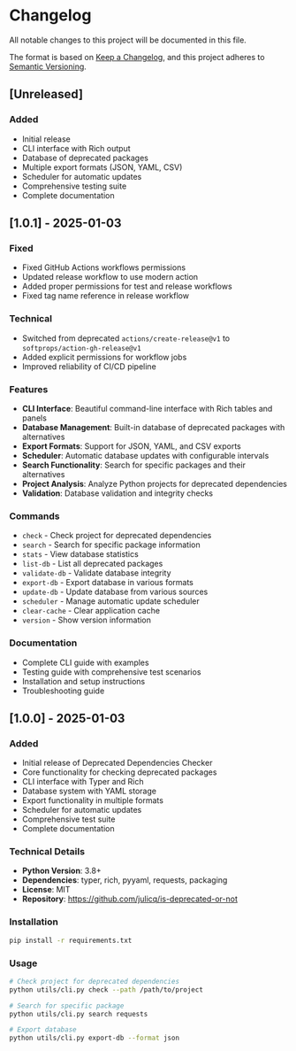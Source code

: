 # Changelog

All notable changes to this project will be documented in this file.

The format is based on [Keep a Changelog](https://keepachangelog.com/en/1.0.0/),
and this project adheres to [Semantic Versioning](https://semver.org/spec/v2.0.0.html).

## [Unreleased]

### Added
- Initial release
- CLI interface with Rich output
- Database of deprecated packages
- Multiple export formats (JSON, YAML, CSV)
- Scheduler for automatic updates
- Comprehensive testing suite
- Complete documentation

## [1.0.1] - 2025-01-03

### Fixed
- Fixed GitHub Actions workflows permissions
- Updated release workflow to use modern action
- Added proper permissions for test and release workflows
- Fixed tag name reference in release workflow

### Technical
- Switched from deprecated `actions/create-release@v1` to `softprops/action-gh-release@v1`
- Added explicit permissions for workflow jobs
- Improved reliability of CI/CD pipeline

### Features
- **CLI Interface**: Beautiful command-line interface with Rich tables and panels
- **Database Management**: Built-in database of deprecated packages with alternatives
- **Export Formats**: Support for JSON, YAML, and CSV exports
- **Scheduler**: Automatic database updates with configurable intervals
- **Search Functionality**: Search for specific packages and their alternatives
- **Project Analysis**: Analyze Python projects for deprecated dependencies
- **Validation**: Database validation and integrity checks

### Commands
- `check` - Check project for deprecated dependencies
- `search` - Search for specific package information
- `stats` - View database statistics
- `list-db` - List all deprecated packages
- `validate-db` - Validate database integrity
- `export-db` - Export database in various formats
- `update-db` - Update database from various sources
- `scheduler` - Manage automatic update scheduler
- `clear-cache` - Clear application cache
- `version` - Show version information

### Documentation
- Complete CLI guide with examples
- Testing guide with comprehensive test scenarios
- Installation and setup instructions
- Troubleshooting guide

## [1.0.0] - 2025-01-03

### Added
- Initial release of Deprecated Dependencies Checker
- Core functionality for checking deprecated packages
- CLI interface with Typer and Rich
- Database system with YAML storage
- Export functionality in multiple formats
- Scheduler for automatic updates
- Comprehensive test suite
- Complete documentation

### Technical Details
- **Python Version**: 3.8+
- **Dependencies**: typer, rich, pyyaml, requests, packaging
- **License**: MIT
- **Repository**: https://github.com/julicq/is-deprecated-or-not

### Installation
```bash
pip install -r requirements.txt
```

### Usage
```bash
# Check project for deprecated dependencies
python utils/cli.py check --path /path/to/project

# Search for specific package
python utils/cli.py search requests

# Export database
python utils/cli.py export-db --format json
``` 